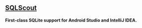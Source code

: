 ## [SQLScout](http://idescout.com)
#### First-class SQLite support for Android Studio and IntelliJ IDEA.
